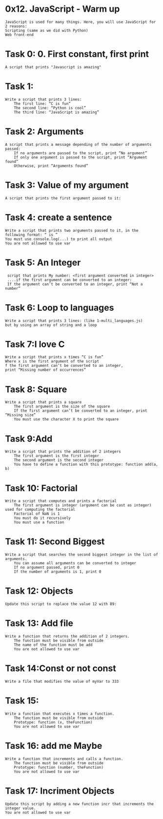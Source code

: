 # 0x12. JavaScript - Warm up
    JavaScript is used for many things. Here, you will use JavaScript for 2 reasons:
    Scripting (same as we did with Python)
    Web front-end
# Task 0: 0. First constant, first print  
    A script that prints "Javascript is amazing"
# Task 1:
    Write a script that prints 3 lines:
        The first line: “C is fun”
        The second line: “Python is cool”
        The third line: “JavaScript is amazing”
# Task 2: Arguments
    A script that prints a message depending of the number of arguments passed:
        If no arguments are passed to the script, print “No argument”
        If only one argument is passed to the script, print “Argument found”
        Otherwise, print “Arguments found”
# Task 3: Value of my argument
    A script that prints the first argument passed to it:
# Task 4: create a sentence
    Write a script that prints two arguments passed to it, in the following format: “ is ”
    You must use console.log(...) to print all output
    You are not allowed to use var
# Task 5: An Integer
     script that prints My number: <first argument converted in integer>
     ....if the first argument can be converted to an integer:
     If the argument can’t be converted to an integer, print “Not a number”
# Task 6: Loop to languages
    Write a script that prints 3 lines: (like 1-multi_languages.js)
    but by using an array of string and a loop
# Task 7:I love C
    Write a script that prints x times “C is fun”
    Where x is the first argument of the script
    f the first argument can’t be converted to an integer,
    print “Missing number of occurrences”
# Task 8: Square
    Write a script that prints a square
        The first argument is the size of the square
        If the first argument can’t be converted to an integer, print “Missing size”
        You must use the character X to print the square
# Task 9:Add
    Write a script that prints the addition of 2 integers
        The first argument is the first integer
        The second argument is the second integer
        You have to define a function with this prototype: function add(a, b)
# Task 10: Factorial
    Write a script that computes and prints a factorial
        The first argument is integer (argument can be cast as integer) used for computing the factorial
        Factorial of NaN is 1
        You must do it recursively
        You must use a function
# Task 11: Second Biggest
    Write a script that searches the second biggest integer in the list of arguments.
        You can assume all arguments can be converted to integer
        If no argument passed, print 0
        If the number of arguments is 1, print 0
# Task 12: Objects
    Update this script to replace the value 12 with 89:  
# Task 13: Add file
    Write a function that returns the addition of 2 integers.
        The function must be visible from outside
        The name of the function must be add
        You are not allowed to use var
# Task 14:Const or not const
    Write a file that modifies the value of myVar to 333
# Task 15:
    Write a function that executes x times a function.
        The function must be visible from outside
        Prototype: function (x, theFunction)
        You are not allowed to use var
# Task 16: add me Maybe
    Write a function that increments and calls a function.
        The function must be visible from outside
        Prototype: function (number, theFunction)
        You are not allowed to use var
# Task 17: Incriment Objects
    Update this script by adding a new function incr that increments the integer value.
    You are not allowed to use var
